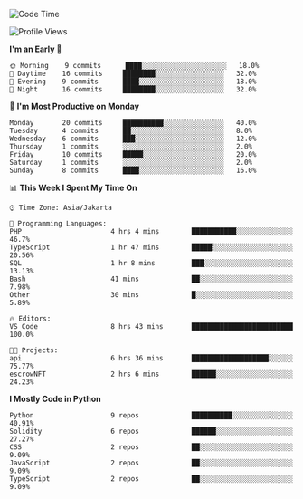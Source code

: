 <!--START_SECTION:waka-->
![Code Time](http://img.shields.io/badge/Code%20Time-1%2C297%20hrs%2019%20mins-blue)

![Profile Views](http://img.shields.io/badge/Profile%20Views-0-blue)

**I'm an Early 🐤** 

```text
🌞 Morning    9 commits      ████░░░░░░░░░░░░░░░░░░░░░   18.0% 
🌆 Daytime    16 commits     ████████░░░░░░░░░░░░░░░░░   32.0% 
🌃 Evening    9 commits      ████░░░░░░░░░░░░░░░░░░░░░   18.0% 
🌙 Night      16 commits     ████████░░░░░░░░░░░░░░░░░   32.0%

```
📅 **I'm Most Productive on Monday** 

```text
Monday       20 commits     ██████████░░░░░░░░░░░░░░░   40.0% 
Tuesday      4 commits      ██░░░░░░░░░░░░░░░░░░░░░░░   8.0% 
Wednesday    6 commits      ███░░░░░░░░░░░░░░░░░░░░░░   12.0% 
Thursday     1 commits      ░░░░░░░░░░░░░░░░░░░░░░░░░   2.0% 
Friday       10 commits     █████░░░░░░░░░░░░░░░░░░░░   20.0% 
Saturday     1 commits      ░░░░░░░░░░░░░░░░░░░░░░░░░   2.0% 
Sunday       8 commits      ████░░░░░░░░░░░░░░░░░░░░░   16.0%

```


📊 **This Week I Spent My Time On** 

```text
⌚︎ Time Zone: Asia/Jakarta

💬 Programming Languages: 
PHP                      4 hrs 4 mins        ███████████░░░░░░░░░░░░░░   46.7% 
TypeScript               1 hr 47 mins        █████░░░░░░░░░░░░░░░░░░░░   20.56% 
SQL                      1 hr 8 mins         ███░░░░░░░░░░░░░░░░░░░░░░   13.13% 
Bash                     41 mins             ██░░░░░░░░░░░░░░░░░░░░░░░   7.98% 
Other                    30 mins             █░░░░░░░░░░░░░░░░░░░░░░░░   5.89%

🔥 Editors: 
VS Code                  8 hrs 43 mins       █████████████████████████   100.0%

🐱‍💻 Projects: 
api                      6 hrs 36 mins       ███████████████████░░░░░░   75.77% 
escrowNFT                2 hrs 6 mins        ██████░░░░░░░░░░░░░░░░░░░   24.23%

```

**I Mostly Code in Python** 

```text
Python                   9 repos             ██████████░░░░░░░░░░░░░░░   40.91% 
Solidity                 6 repos             ██████░░░░░░░░░░░░░░░░░░░   27.27% 
CSS                      2 repos             ██░░░░░░░░░░░░░░░░░░░░░░░   9.09% 
JavaScript               2 repos             ██░░░░░░░░░░░░░░░░░░░░░░░   9.09% 
TypeScript               2 repos             ██░░░░░░░░░░░░░░░░░░░░░░░   9.09%

```



<!--END_SECTION:waka-->
